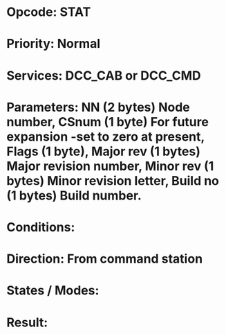 # Opcode: STAT
# Priority: Normal
# Services: DCC_CAB or DCC_CMD
# Parameters: NN (2 bytes) Node number, CSnum (1 byte) For future expansion -set to zero at present, Flags (1 byte), Major rev (1 bytes) Major revision number, Minor rev (1 bytes) Minor revision letter, Build no (1 bytes) Build number.
# Conditions: 
# Direction: From command station
# States / Modes: 
# Result: 